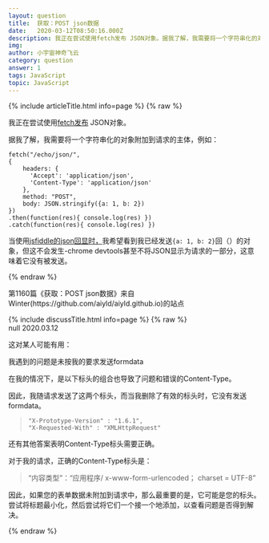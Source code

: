 ```yaml
---
layout: question
title:  获取：POST json数据
date:   2020-03-12T08:50:16.000Z
description: 我正在尝试使用fetch发布 JSON对象。据我了解，我需要将一个字符串化的对象附加到请求的主体，例如：fetch("/echo/json/",...
img: 
author: 小宇宙神奇飞云
category: question
answer: 1
tags: JavaScript
topic: JavaScript
---
```

<div class="article-root">
  <div class="article">
    {% include articleTitle.html info=page %}
    {% raw %}
    <div class="article-content"><p><font style="vertical-align: inherit;"><font style="vertical-align: inherit;">我正在尝试使用</font></font><a href="https://developer.mozilla.org/en-US/docs/Web/API/GlobalFetch/fetch"><font style="vertical-align: inherit;"><font style="vertical-align: inherit;">fetch发布</font></font></a><font style="vertical-align: inherit;"><font style="vertical-align: inherit;"> JSON对象</font><font style="vertical-align: inherit;">。</font></font></p>

<p><font style="vertical-align: inherit;"><font style="vertical-align: inherit;">据我了解，我需要将一个字符串化的对象附加到请求的主体，例如：</font></font></p>

<pre class="lang-js prettyprint-override"><code>fetch("/echo/json/",<font></font>
{<font></font>
    headers: {<font></font>
      'Accept': 'application/json',<font></font>
      'Content-Type': 'application/json'<font></font>
    },<font></font>
    method: "POST",<font></font>
    body: JSON.stringify({a: 1, b: 2})<font></font>
})<font></font>
.then(function(res){ console.log(res) })<font></font>
.catch(function(res){ console.log(res) })<font></font>
</code></pre>

<p><font style="vertical-align: inherit;"><font style="vertical-align: inherit;">当使用</font></font><a href="https://jsfiddle.net/abbpbah4/"><font style="vertical-align: inherit;"><font style="vertical-align: inherit;">jsfiddle的json回显时，</font></font></a><font style="vertical-align: inherit;"><font style="vertical-align: inherit;">我希望看到我已经发送</font></font><code>{a: 1, b: 2}</code><font style="vertical-align: inherit;"><font style="vertical-align: inherit;">回</font><font style="vertical-align: inherit;">（</font><font style="vertical-align: inherit;">）</font><font style="vertical-align: inherit;">的对象</font><font style="vertical-align: inherit;">，但这不会发生-chrome devtools甚至不将JSON显示为请求的一部分，这意味着它没有被发送。</font></font></p></div>
    {% endraw %}
  </div>
  <p class="winter_mark">第1160篇《获取：POST json数据》来自Winter(https://github.com/aiyld/aiyld.github.io)的站点</p>
  <div class="discuss-wrapper">
    {% include discussTitle.html info=page %}
    {% raw %}
    <div class="discuss-item">
        <div class="discuss-parent">
          <div class="discuss-meta">
            <span class="discuss-user">null</span>
            <span class="discuss-time">2020.03.12</span>
          </div>
          <div class="discuss-comment"><p><font style="vertical-align: inherit;"><font style="vertical-align: inherit;">这对某人可能有用：</font></font></p>

<p><font style="vertical-align: inherit;"><font style="vertical-align: inherit;">我遇到的问题是未按我的要求发送formdata</font></font></p>

<p><font style="vertical-align: inherit;"><font style="vertical-align: inherit;">在我的情况下，是以下标头的组合也导致了问题和错误的Content-Type。</font></font></p>

<p><font style="vertical-align: inherit;"><font style="vertical-align: inherit;">因此，我随请求发送了这两个标头，而当我删除了有效的标头时，它没有发送formdata。</font></font></p>

<blockquote>
<pre><code>"X-Prototype-Version" : "1.6.1",<font></font>
"X-Requested-With" : "XMLHttpRequest"<font></font>
</code></pre>
</blockquote>

<p><font style="vertical-align: inherit;"><font style="vertical-align: inherit;">还有其他答案表明Content-Type标头需要正确。</font></font></p>

<p><font style="vertical-align: inherit;"><font style="vertical-align: inherit;">对于我的请求，正确的Content-Type标头是：</font></font></p>

<blockquote>
  <p><font style="vertical-align: inherit;"><font style="vertical-align: inherit;">“内容类型”：“应用程序/ x-www-form-urlencoded； charset = UTF-8”</font></font></p>
</blockquote>

<p><font style="vertical-align: inherit;"><font style="vertical-align: inherit;">因此，如果您的表单数据未附加到请求中，那么最重要的是，它可能是您的标头。</font><font style="vertical-align: inherit;">尝试将标题最小化，然后尝试将它们一个接一个地添加，以查看问题是否得到解决。</font></font></p></div>
        </div></div>
    {% endraw %}
  </div>
<div>
